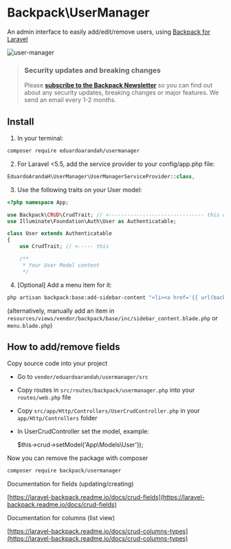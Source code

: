 # Backpack\UserManager

An admin interface to easily add/edit/remove users, using [Backpack for Laravel](https://backpackforlaravel.com)

![user-manager](https://user-images.githubusercontent.com/4065733/40717133-e8b5701e-63d0-11e8-9f1d-540500161f64.png)

> ### Security updates and breaking changes
> Please **[subscribe to the Backpack Newsletter](http://backpackforlaravel.com/newsletter)** so you can find out about any security updates, breaking changes or major features. We send an email every 1-2 months.


## Install

1) In your terminal:

```bash
composer require eduardoarandah/usermanager
```

2) For Laravel <5.5, add the service provider to your config/app.php file:
```php
EduardoArandaH\UserManager\UserManagerServiceProvider::class,
```

3) Use the following traits on your User model:
```php
<?php namespace App;

use Backpack\CRUD\CrudTrait; // <------------------------------- this one
use Illuminate\Foundation\Auth\User as Authenticatable; 

class User extends Authenticatable
{
    use CrudTrait; // <----- this    

    /**
     * Your User Model content
     */
```

4) [Optional] Add a menu item for it:

```bash
php artisan backpack:base:add-sidebar-content "<li><a href='{{ url(backpack_url('user')) }}'><i class='fa fa-user'></i> <span>Users</span></a></li>"
```
(alternatively, manually add an item in ```resources/views/vendor/backpack/base/inc/sidebar_content.blade.php``` or ```menu.blade.php```)

## How to add/remove fields

Copy source code into your project

- Go to ```vendor/eduardoarandah/usermanager/src```
- Copy routes in ```src/routes/backpack/usermanager.php``` into your ```routes/web.php``` file
- Copy ```src/app/Http/Controllers/UserCrudController.php``` in your ```app/Http/Controllers``` folder
- In UserCrudController set the model, example:

	$this->crud->setModel('App\Models\User'));

Now you can remove the package with composer

``` bash
composer require backpack/usermanager
```

Documentation for fields (updating/creating)

[https://laravel-backpack.readme.io/docs/crud-fields](https://laravel-backpack.readme.io/docs/crud-fields) 

Documentation for columns (list view)

[https://laravel-backpack.readme.io/docs/crud-columns-types](https://laravel-backpack.readme.io/docs/crud-columns-types)
